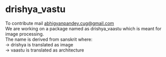 # drishya_vastu

To contribute mail abhigyanpandey.cug@gmail.com <br>
We are working on a package named as drishya_vaastu which is meant for image processing.<br>
The name is derived from sanskrit where:<br>
-> drishya is translated as image<br>
-> vaastu is translated as architecture

